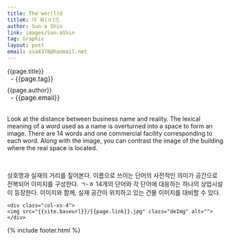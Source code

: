 ```yaml
---
title: The wor(l)d
titleK: 더 워(ㄹ)드
author: Sun-a Shin
link: images/Sun-aShin
tag: Graphic
layout: post
email: ssa4378@hanmail.net
---	
```


<div class="container">

<div class="deDep">
{{page.title}}<br>
<p style="font-size:15px; margin:0px; padding:0px 0px 0px 8px; margin:0px 0px 8px 0px;">- {{page.tag}}</p>
{{page.author}}<br>
<p style="font-size:15px; margin:0px; padding:0px 0px 0px 8px;">- {{page.email}}</p>
</div>

<br>

<div class="det lato">



Look at the distance between business name and reality.
The lexical meaning of a word used as a name is overturned into a space to form an image. There are 14 words and one commercial facility corresponding to each word. Along with the image, you can contrast the image of the building where the real space is located.



</div>

<br>

<div class="noto">

상호명과 실재의 거리를 짚어본다.
이름으로 쓰이는 단어의 사전적인 의미가 공간으로 전복되어 이미지를 구성한다. ㄱ-ㅎ 14개의 단어와 각 단어에 대응하는 하나의 상업시설이 등장한다. 이미지와 함께, 실재 공간이 위치하고 있는 건물 이미지를 대비할 수 있다.


</div>

<div class="row" class="imgcolor">
	
	<div class="col-xs-4">
	<img src="{{site.baseurl}}/{{page.link}}.jpg" class="deImg" alt=""></div>
	
</div>

	

</div> 

{% include footer.html %}